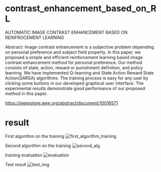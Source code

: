 # contrast_enhancement_based_on_RL
 AUTOMATIC IMAGE CONTRAST ENHANCEMENT BASED ON REINFROCEMENT LEARNING

Abstract:
Image contrast enhancement is a subjective problem depending on personal preference and subject field property. In this paper, we proposed a simple and efficient reinforcement learning based image contrast enhancement method for personal preference. Our method consists of state, action, reward or punishment definition, and policy learning. We have implemented Q-learning and State Action Reward State Action(SARSA) algorithms. The training process is easy for any user by clicking some buttons in our developed graphical user interface. The experimental results demonstrate good performance of our proposed method in this paper.

https://ieeexplore.ieee.org/abstract/document/10016571
# result 
First algorithm on the training
![first_algorithm_training](https://user-images.githubusercontent.com/57870274/202898176-f3d371e6-b866-48e6-ae5c-f6dc7f9dc020.png)

Second algorithm on the training
![second_alg](https://user-images.githubusercontent.com/57870274/202898164-27ca11db-dde6-42a2-9f23-1cb2a92b464f.png)

 training evaluation
 ![evaluation](https://user-images.githubusercontent.com/57870274/202898189-a1e01ff9-0a4d-4558-a6ba-a7a85754ff75.jpg)
 
 Test result
![test_img](https://user-images.githubusercontent.com/57870274/202898193-eb559bd2-6603-4742-8922-3d036c0fbb3f.jpg)
